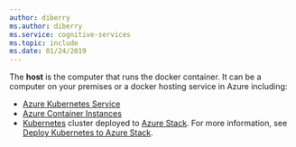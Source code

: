 ```yaml
---
author: diberry
ms.author: diberry
ms.service: cognitive-services
ms.topic: include
ms.date: 01/24/2019
---
```


The **host** is the computer that runs the docker container. It can be a computer on your premises or a docker hosting service in Azure including:

* [Azure Kubernetes Service](../articles/aks/index.yml)
* [Azure Container Instances](../articles/container-instances/index.yml)
* [Kubernetes](https://kubernetes.io/) cluster deployed to [Azure Stack](../articles/azure-stack/index.yml). For more information, see [Deploy Kubernetes to Azure Stack](../articles/azure-stack/user/azure-stack-solution-template-kubernetes-deploy.md).